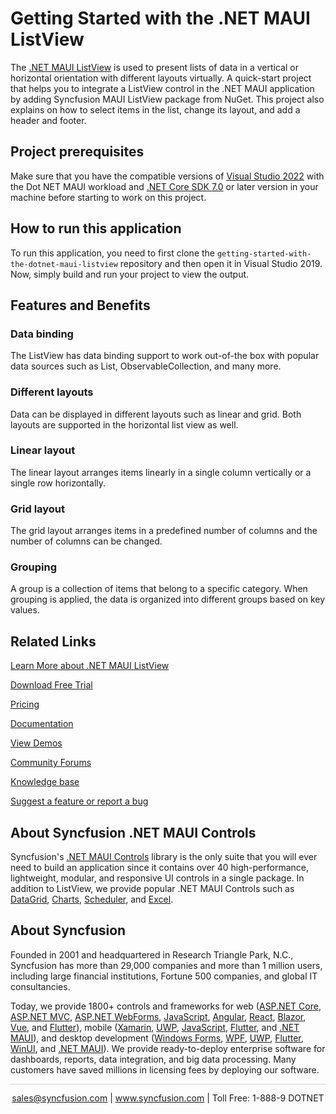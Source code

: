 # Getting Started with the .NET MAUI ListView 
The [.NET MAUI ListView](https://www.syncfusion.com/maui-controls/maui-listview?utm_source=github&utm_medium=listing&utm_campaign=maui-listview-github-samples) is used to present lists of data in a vertical or horizontal orientation with different layouts virtually. A quick-start project that helps you to integrate a ListView control in the .NET MAUI application by adding Syncfusion MAUI ListView package from NuGet. This project also explains on how to select items in the list, change its layout, and add a header and footer.

## Project prerequisites
Make sure that you have the compatible versions of [Visual Studio 2022](https://visualstudio.microsoft.com/downloads/ ) with the Dot NET MAUI workload and [.NET Core SDK 7.0](https://dotnet.microsoft.com/en-us/download/dotnet/7.0) or later version in your machine before starting to work on this project.

## How to run this application
To run this application, you need to first clone the `getting-started-with-the-dotnet-maui-listview` repository and then open it in Visual Studio 2019. Now, simply build and run your project to view the output.

## Features and Benefits

### Data binding
The ListView has data binding support to work out-of-the box with popular data sources such as List, ObservableCollection, and many more.

### Different layouts
Data can be displayed in different layouts such as linear and grid. Both layouts are supported in the horizontal list view as well.

### Linear layout
The linear layout arranges items linearly in a single column vertically or a single row horizontally.

### Grid layout
The grid layout arranges items in a predefined number of columns and the number of columns can be changed.

### Grouping
A group is a collection of items that belong to a specific category. When grouping is applied, the data is organized into different groups based on key values.

## Related Links
[Learn More about .NET MAUI ListView](https://www.syncfusion.com/maui-controls/maui-listview?utm_source=github&utm_medium=listing&utm_campaign=maui-listview-github-samples)

[Download Free Trial](https://www.syncfusion.com/downloads/maui?utm_source=github&utm_medium=listing&utm_campaign=maui-listview-github-samples)

[Pricing](https://www.syncfusion.com/sales/teamlicense?utm_source=github&utm_medium=listing&utm_campaign=maui-listview-github-samples)

[Documentation](https://help.syncfusion.com/maui/listview/getting-started?utm_source=github&utm_medium=listing&utm_campaign=maui-listview-github-samples)

[View Demos](https://github.com/syncfusion/maui-demos/tree/master/MAUI/ListView?utm_source=github&utm_medium=listing&utm_campaign=maui-listview-github-samples)

[Community Forums](https://www.syncfusion.com/forums/maui?utm_source=github&utm_medium=listing&utm_campaign=maui-listview-github-samples)

[Knowledge base](https://support.syncfusion.com/kb/cross-platforms/category/76?utm_source=github&utm_medium=listing&utm_campaign=maui-listview-github-samples)

[Suggest a feature or report a bug](https://www.syncfusion.com/feedback/maui?utm_source=github&utm_medium=listing&utm_campaign=maui-listview-github-samples)

## About Syncfusion .NET MAUI Controls
Syncfusion's [.NET MAUI Controls](https://www.syncfusion.com/maui-controls?utm_source=github&utm_medium=listing&utm_campaign=maui-listview-github-samples) library is the only suite that you will ever need to build an application since it contains over 40 high-performance, lightweight, modular, and responsive UI controls in a single package. In addition to ListView, we provide popular .NET MAUI Controls such as [DataGrid](https://www.syncfusion.com/maui-controls/maui-datagrid?utm_source=github&utm_medium=listing&utm_campaign=maui-listview-github-samples), [Charts](https://www.syncfusion.com/maui-controls/maui-cartesian-charts?utm_source=github&utm_medium=listing&utm_campaign=maui-listview-github-samples), [Scheduler](https://www.syncfusion.com/maui-controls/maui-scheduler?utm_source=github&utm_medium=listing&utm_campaign=maui-listview-github-samples), and [Excel](https://www.syncfusion.com/document-processing/excel-framework/maui?utm_source=github&utm_medium=listing&utm_campaign=maui-listview-github-samples).

## About Syncfusion

Founded in 2001 and headquartered in Research Triangle Park, N.C., Syncfusion has more than 29,000 companies and more than 1 million users, including large financial institutions, Fortune 500 companies, and global IT consultancies.

Today, we provide 1800+ controls and frameworks for web ([ASP.NET Core](https://www.syncfusion.com/aspnet-core-ui-controls?utm_source=github&utm_medium=listing&utm_campaign=maui-listview-github-samples), [ASP.NET MVC](https://www.syncfusion.com/aspnet-mvc-ui-controls?utm_source=github&utm_medium=listing&utm_campaign=maui-listview-github-samples), [ASP.NET WebForms](https://www.syncfusion.com/jquery/aspnet-webforms-ui-controls?utm_source=github&utm_medium=listing&utm_campaign=maui-listview-github-samples), [JavaScript](https://www.syncfusion.com/javascript-ui-controls?utm_source=github&utm_medium=listing&utm_campaign=maui-listview-github-samples), [Angular](https://www.syncfusion.com/angular-components?utm_source=github&utm_medium=listing&utm_campaign=maui-listview-github-samples), [React](https://www.syncfusion.com/react-components?utm_source=github&utm_medium=listing&utm_campaign=maui-listview-github-samples), [Blazor](https://www.syncfusion.com/blazor-components?utm_source=github&utm_medium=listing&utm_campaign=maui-listview-github-samples), [Vue](https://www.syncfusion.com/vue-components?utm_source=github&utm_medium=listing&utm_campaign=maui-listview-github-samples), and [Flutter](https://www.syncfusion.com/flutter-widgets?utm_source=github&utm_medium=listing&utm_campaign=maui-listview-github-samples)), mobile ([Xamarin](https://www.syncfusion.com/xamarin-ui-controls?utm_source=github&utm_medium=listing&utm_campaign=maui-listview-github-samples), [UWP](https://www.syncfusion.com/uwp-ui-controls?utm_source=github&utm_medium=listing&utm_campaign=maui-listview-github-samples), [JavaScript](https://www.syncfusion.com/javascript-ui-controls?utm_source=github&utm_medium=listing&utm_campaign=maui-listview-github-samples), [Flutter](https://www.syncfusion.com/flutter-widgets?utm_source=github&utm_medium=listing&utm_campaign=maui-listview-github-samples), and [.NET MAUI](https://www.syncfusion.com/maui-controls?utm_source=github&utm_medium=listing&utm_campaign=maui-listview-github-samples)), and desktop development ([Windows Forms](https://www.syncfusion.com/winforms-ui-controls?utm_source=github&utm_medium=listing&utm_campaign=maui-listview-github-samples), [WPF](https://www.syncfusion.com/wpf-controls?utm_source=github&utm_medium=listing&utm_campaign=maui-listview-github-samples), [UWP](https://www.syncfusion.com/uwp-ui-controls?utm_source=github&utm_medium=listing&utm_campaign=maui-listview-github-samples), [Flutter](https://www.syncfusion.com/flutter-widgets?utm_source=github&utm_medium=listing&utm_campaign=maui-listview-github-samples), [WinUI](https://www.syncfusion.com/winui-controls?utm_source=github&utm_medium=listing&utm_campaign=maui-listview-github-samples), and [.NET MAUI](https://www.syncfusion.com/maui-controls?utm_source=github&utm_medium=listing&utm_campaign=maui-listview-github-samples)). We provide ready-to-deploy enterprise software for dashboards, reports, data integration, and big data processing. Many customers have saved millions in licensing fees by deploying our software.

<hr style="height:0.3px;border:none;color:lightgrey;background-color:lightgrey;" />

<p align="center">
<a href="mailto:sales@syncfusion.com?Subject=Syncfusion .NET MAUI ListView - GitHub" target="_top">sales@syncfusion.com</a> | <a href="https://www.syncfusion.com?utm_source=github&utm_medium=listing&utm_campaign=maui-listview-github-samples">www.syncfusion.com</a> | Toll Free: 1-888-9 DOTNET <br>
</p>